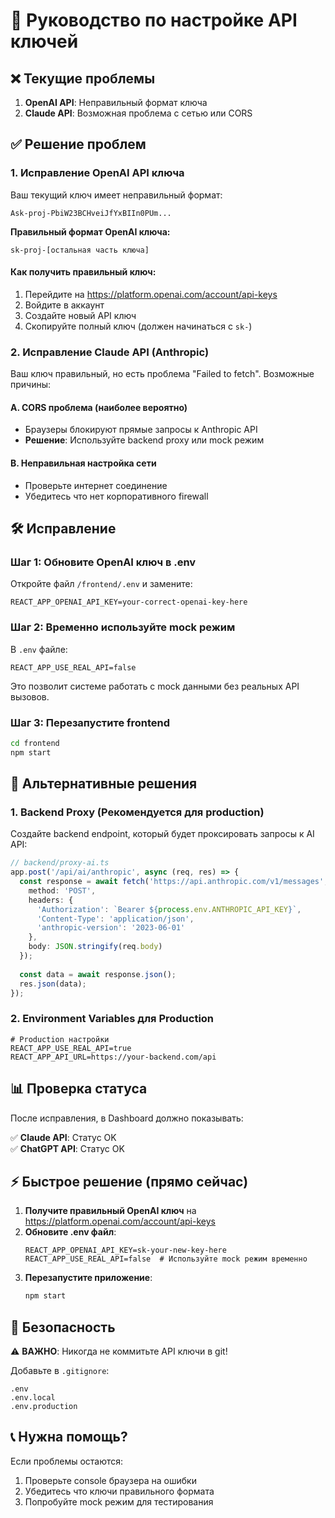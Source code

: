 # 🔧 Руководство по настройке API ключей

## ❌ Текущие проблемы

1. **OpenAI API**: Неправильный формат ключа
2. **Claude API**: Возможная проблема с сетью или CORS

## ✅ Решение проблем

### 1. Исправление OpenAI API ключа

Ваш текущий ключ имеет неправильный формат:
```
Ask-proj-PbiW23BCHveiJfYxBIIn0PUm...
```

**Правильный формат OpenAI ключа:**
```
sk-proj-[остальная часть ключа]
```

#### Как получить правильный ключ:
1. Перейдите на https://platform.openai.com/account/api-keys
2. Войдите в аккаунт
3. Создайте новый API ключ
4. Скопируйте полный ключ (должен начинаться с `sk-`)

### 2. Исправление Claude API (Anthropic)

Ваш ключ правильный, но есть проблема "Failed to fetch". Возможные причины:

#### A. CORS проблема (наиболее вероятно)
- Браузеры блокируют прямые запросы к Anthropic API
- **Решение**: Используйте backend proxy или mock режим

#### B. Неправильная настройка сети
- Проверьте интернет соединение
- Убедитесь что нет корпоративного firewall

## 🛠️ Исправление

### Шаг 1: Обновите OpenAI ключ в .env

Откройте файл `/frontend/.env` и замените:
```env
REACT_APP_OPENAI_API_KEY=your-correct-openai-key-here
```

### Шаг 2: Временно используйте mock режим

В `.env` файле:
```env
REACT_APP_USE_REAL_API=false
```

Это позволит системе работать с mock данными без реальных API вызовов.

### Шаг 3: Перезапустите frontend

```bash
cd frontend
npm start
```

## 🔄 Альтернативные решения

### 1. Backend Proxy (Рекомендуется для production)

Создайте backend endpoint, который будет проксировать запросы к AI API:

```typescript
// backend/proxy-ai.ts
app.post('/api/ai/anthropic', async (req, res) => {
  const response = await fetch('https://api.anthropic.com/v1/messages', {
    method: 'POST',
    headers: {
      'Authorization': `Bearer ${process.env.ANTHROPIC_API_KEY}`,
      'Content-Type': 'application/json',
      'anthropic-version': '2023-06-01'
    },
    body: JSON.stringify(req.body)
  });
  
  const data = await response.json();
  res.json(data);
});
```

### 2. Environment Variables для Production

```env
# Production настройки
REACT_APP_USE_REAL_API=true
REACT_APP_API_URL=https://your-backend.com/api
```

## 📊 Проверка статуса

После исправления, в Dashboard должно показывать:

✅ **Claude API**: Статус OK  
✅ **ChatGPT API**: Статус OK

## ⚡ Быстрое решение (прямо сейчас)

1. **Получите правильный OpenAI ключ** на https://platform.openai.com/account/api-keys
2. **Обновите .env файл**:
   ```env
   REACT_APP_OPENAI_API_KEY=sk-your-new-key-here
   REACT_APP_USE_REAL_API=false  # Используйте mock режим временно
   ```
3. **Перезапустите приложение**:
   ```bash
   npm start
   ```

## 🔐 Безопасность

⚠️ **ВАЖНО**: Никогда не коммитьте API ключи в git!

Добавьте в `.gitignore`:
```
.env
.env.local
.env.production
```

## 📞 Нужна помощь?

Если проблемы остаются:
1. Проверьте console браузера на ошибки
2. Убедитесь что ключи правильного формата  
3. Попробуйте mock режим для тестирования